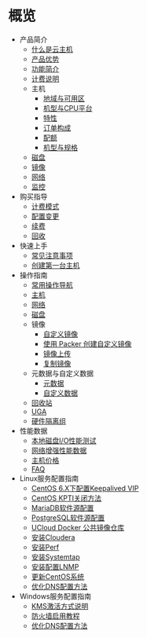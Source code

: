 # 概览

* 产品简介
    * [什么是云主机](compute/uhost/introduction/concept)
    * [产品优势](compute/uhost/introduction/advantages)
    * [功能简介](compute/uhost/introduction/functions)
    * [计费说明](compute/uhost/introduction/charge)
    * 主机
        * [地域与可用区](compute/uhost/introduction/uhost/az)
        * [机型与CPU平台](compute/uhost/introduction/uhost/type_new)
        * [特性](compute/uhost/introduction/uhost/feature)
        * [订单构成](compute/uhost/introduction/uhost/lifecycle)
        * [配额](compute/uhost/introduction/uhost/quota)
        * [机型与规格](compute/uhost/introduction/uhost/type)
    * [磁盘](compute/uhost/introduction/disk)
    * [镜像](compute/uhost/introduction/image)
    * [网络](compute/uhost/introduction/network)
    * [监控](compute/uhost/introduction/monitor)
* 购买指导
    * [计费模式](compute/uhost/buy/charge)
    * [配置变更](compute/uhost/buy/configuration)
    * [续费](compute/uhost/buy/renew)
    * [回收](compute/uhost/buy/recycle)
* 快速上手
    * [常见注意事项](compute/uhost/newuser/tips)
    * [创建第一台主机](compute/uhost/newuser/briefguide)
* 操作指南
    * [常用操作导航](compute/uhost/guide/nav)
    * [主机](compute/uhost/guide/common)
    * [网络](compute/uhost/guide/network)
    * [磁盘](compute/uhost/guide/disk)
    * 镜像
        * [自定义镜像](compute/uhost/guide/image/common)
        * [使用 Packer 创建自定义镜像](compute/uhost/guide/image/packer)
        * [镜像上传](compute/uhost/guide/image/upload_image)
        * [复制镜像](compute/uhost/guide/image/copy)
    * 元数据与自定义数据
        * [元数据](compute/uhost/guide/metadata/metadata-server)
        * [自定义数据](compute/uhost/guide/metadata/userdata) 
    * [回收站](compute/uhost/guide/recycle_bin)
    * [UGA](compute/uhost/guide/uga)
    * [硬件隔离组](compute/uhost/guide/isolationgroup)
* 性能数据
    * [本地磁盘I/O性能测试](compute/uhost/testdata/io_uhost)
    * [网络增强性能数据](compute/uhost/testdata/netenhanced)
    * [主机价格](compute/uhost/price.md) 
    * [FAQ](compute/uhost/faq) 
* Linux服务配置指南
    * [CentOS 6.X下配置Keepalived VIP](compute/uhost/public/keepalived)
    * [CentOS KPTI关闭方法](compute/uhost/public/centos_kpti)
    * [MariaDB软件源配置](compute/uhost/public/mariadb)
    * [PostgreSQL软件源配置](compute/uhost/public/postgre)
    * [UCloud Docker 公共镜像仓库](compute/uhost/public/docker)
    * [安装Cloudera](compute/uhost/public/cloudera)
    * [安装Perf](compute/uhost/public/perf)
    * [安装Systemtap](compute/uhost/public/systemtap)
    * [安装配置LNMP](compute/uhost/public/lnmp)
    * [更新CentOS系统](compute/uhost/public/centos_update_version)
    * [优化DNS配置方法](compute/uhost/public/dns_setting)
* Windows服务配置指南
    * [KMS激活方式说明](compute/uhost/windows_op/kms)
    * [防火墙启用教程](compute/uhost/windows_op/win_firewall)
    * [优化DNS配置方法](compute/uhost/windows_op/dns_setting)
    
        

